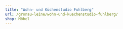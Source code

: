 ```yaml
---
title: "Wohn- und Küchenstudio Fuhlberg"
url: /gronau-leine/wohn-und-kuechenstudio-fuhlberg/
shop: Möbel
---
```

